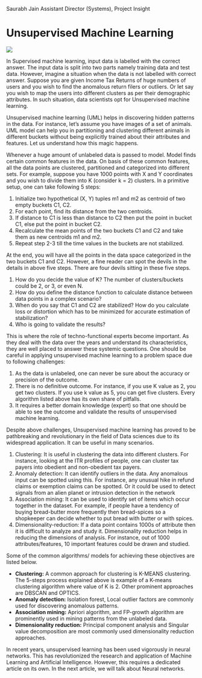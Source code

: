 Saurabh Jain
Assistant Director (Systems), Project Insight

Unsupervised Machine Learning
========================

![](https://i.ibb.co/R0GYnQJ/image.png)

In Supervised machine learning, input data is labelled with the correct answer. The input data is split into two parts namely training data and test data. However, imagine a situation when the data is not labelled with correct answer. Suppose you are given Income Tax Returns of huge numbers of users and you wish to find the anomalous return filers or outliers. Or let say you wish to map the users into different clusters as per their demographic attributes. In such situation, data scientists opt for Unsupervised machine learning.  

Unsupervised machine learning (UML) helps in discovering hidden patterns in the data. For instance, let’s assume you have images of a set of animals. UML model can help you in partitioning and clustering different animals in different buckets without being explicitly trained about their attributes and features. Let us understand how this magic happens.

Whenever a huge amount of unlabeled data is passed to model. Model finds certain common features in the data. On basis of these common features, all the data points are clustered, partitioned and categorized into different sets. For example, suppose you have 1000 points with X and Y coordinates and you wish to divide them into K (consider k = 2) clusters. In a primitive setup, one can take following 5 steps:

1.	Initialize two hypothetical (X, Y) tuples m1 and m2 as centroid of two empty buckets C1, C2.
2.	For each point, find its distance from the two centroids.
3.	If distance to C1 is less than distance to C2 then put the point in bucket C1, else put the point in bucket C2. 
4.	Recalculate the mean points of the two buckets C1 and C2 and take them as new centroids m1 and m2. 
5.	Repeat step 2-3 till the time values in the buckets are not stabilized.

At the end, you will have all the points in the data space categorized in the two buckets C1 and C2. However, a fine reader can spot the devils in the details in above five steps. There are four devils sitting in these five steps.

1.	How do you decide the value of K? The number of clusters/buckets could be 2, or 3, or even N.
2.	How do you define the distance function to calculate distance between data points in a complex scenario?
3.	When do you say that C1 and C2 are stabilized? How do you calculate loss or distortion which has to be minimized for accurate estimation of stabilization?
4.	Who is going to validate the results?

This is where the role of techno-functional experts become important. As they deal with the data over the years and understand its characteristics, they are well placed to answer these systemic questions. One should be careful in applying unsupervised machine learning to a problem space due to following challenges:

1.	As the data is unlabeled, one can never be sure about the accuracy or precision of the outcome.
2.	There is no definitive outcome. For instance, if you use K value as 2, you get two clusters. If you use k value as 5, you can get five clusters. Every algorithm listed above has its own share of pitfalls. 
3.	It requires a better domain knowledge (expert) so that one should be able to see the outcome and validate the results of unsupervised machine learning.

Despite above challenges, Unsupervised machine learning has proved to be pathbreaking and revolutionary in the field of Data sciences due to its widespread application. It can be useful in many scenarios.

1.	Clustering: It is useful in clustering the data into different clusters. For instance, looking at the ITR profiles of people, one can cluster tax payers into obedient and non-obedient tax payers.
2.	Anomaly detection: It can identify outliers in the data. Any anomalous input can be spotted using this. For instance, any unusual hike in refund claims or exemption claims can be spotted. Or it could be used to detect signals from an alien planet or intrusion detection in the network
3.	Association mining: It can be used to identify set of items which occur together in the dataset. For example, if people have a tendency of buying bread-butter more frequently then bread-spices so a shopkeeper can decide whether to put bread with butter or with spices.
4.	Dimensionality-reduction: If a data point contains 1000s of attribute then it is difficult to analyze and study it. Dimensionality reduction helps in reducing the dimensions of analysis. For instance, out of 1000 attributes/features, 10 important features could be drawn and studied. 

Some of the common algorithms/ models for achieving these objectives are listed below.

 - **Clustering:** A common approach for clustering is K-MEANS clustering. The 5-steps process explained above is example of a K-means clustering algorithm where value of K is 2. Other prominent approaches are DBSCAN and OPTICS.
 - **Anomaly detection:** Isolation forest, Local outlier factors are commonly used for discovering anomalous patterns. 
 - **Association mining:** Apriori algorithm, and FP-growth algorithm are prominently used in mining patterns from the unlabeled data.
 - **Dimensionality reduction:** Principal component analysis and Singular value decomposition are most commonly used dimensionality reduction approaches.

In recent years, unsupervised learning has been used vigorously in neural networks. This has revolutionized the research and application of Machine Learning and Artificial Intelligence. However, this requires a dedicated article on its own. In the next article, we will talk about Neural networks. 



